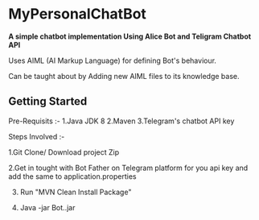 MyPersonalChatBot
=====================

**A simple chatbot implementation Using Alice Bot and Teligram Chatbot API**

Uses AIML (AI Markup Language) for defining Bot's behaviour.

Can be taught about by Adding new AIML files to its knowledge base.

Getting Started
---------------
  
  Pre-Requisits :-
    1.Java JDK 8
    2.Maven 
    3.Telegram's chatbot API key

Steps Involved :-
  
  1.Git Clone/ Download project Zip
  
  2.Get in tought with Bot Father on Telegram platform for you api key and add the same to application.properties
  
  3. Run "MVN Clean Install Package"
  
  4. Java -jar Bot.<version>.jar
  
  
  
   


